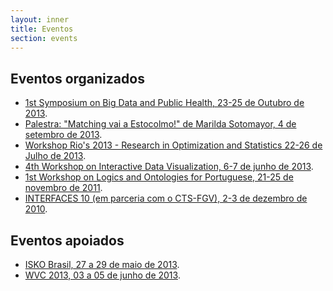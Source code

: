 ```yaml
---
layout: inner
title: Eventos
section: events
---
```


## Eventos organizados

- [1st Symposium on Big Data and Public Health, 23-25 de Outubro de 2013](/BDPH2013/).
- [Palestra: "Matching vai a Estocolmo!" de Marilda Sotomayor, 4 de setembro de 2013](/blog/2013/09/04/palestra-matching.html).
- [Workshop Rio's 2013 - Research in Optimization and Statistics 22-26 de Julho de 2013](/blog/2013/07/15/RIOs.html).
- <a href="/WVC-2013/" target="_blank">4th Workshop on Interactive Data Visualization, 6-7 de junho de 2013</a>.
- <a href="/NLP-2011/" target="_blank">1st Workshop on Logics and Ontologies for Portuguese, 21-25 de novembro de 2011</a>.
- <a href="http://direitorio.fgv.br/cts/interfaces10" target="_blank">INTERFACES 10 (em parceria com o CTS-FGV), 2-3 de dezembro de 2010</a>.

## Eventos apoiados

- <a href="http://isko-brasil.org.br/" target="_blank">ISKO Brasil, 27 a 29 de maio de 2013</a>.
- <a href="http://www2.ic.uff.br/~wvc2013/" target="_blank">WVC 2013, 03 a 05 de junho de 2013</a>.

